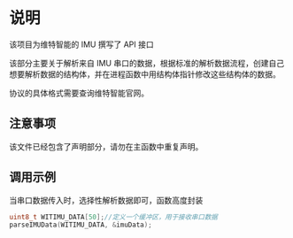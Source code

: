 # 说明

该项目为维特智能的 IMU 撰写了 API 接口

该部分主要关于解析来自 IMU 串口的数据，根据标准的解析数据流程，创建自己想要解析数据的结构体，并在进程函数中用结构体指针修改这些结构体的数据。

协议的具体格式需要查询维特智能官网。

## 注意事项

该文件已经包含了声明部分，请勿在主函数中重复声明。

## 调用示例

当串口数据传入时，选择性解析数据即可，函数高度封装

```C
uint8_t WITIMU_DATA[50];//定义一个缓冲区，用于接收串口数据
parseIMUData(WITIMU_DATA, &imuData);

```
